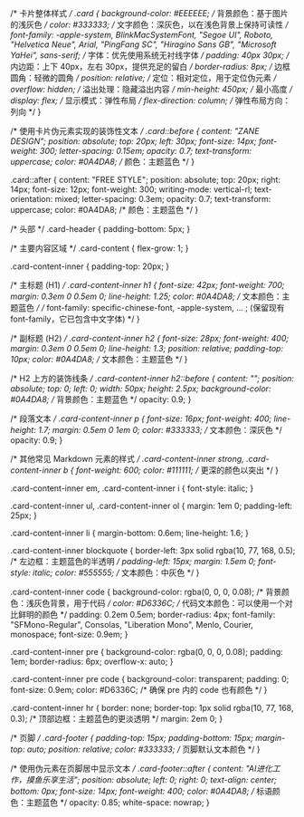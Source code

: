 /* 卡片整体样式 */
.card {
  background-color: #EEEEEE; /* 背景颜色：基于图片的浅灰色 */
  color: #333333; /* 文字颜色：深灰色，以在浅色背景上保持可读性 */
  font-family: -apple-system, BlinkMacSystemFont, "Segoe UI", Roboto, "Helvetica Neue", Arial, "PingFang SC", "Hiragino Sans GB", "Microsoft YaHei", sans-serif; /* 字体：优先使用系统无衬线字体 */
  padding: 40px 30px; /* 内边距：上下 40px，左右 30px，提供充足的留白 */
  border-radius: 8px; /* 边框圆角：轻微的圆角 */
  position: relative; /* 定位：相对定位，用于定位伪元素 */
  overflow: hidden; /* 溢出处理：隐藏溢出内容 */
  min-height: 450px; /* 最小高度 */
  display: flex; /* 显示模式：弹性布局 */
  flex-direction: column; /* 弹性布局方向：列向 */
}

/* 使用卡片伪元素实现的装饰性文本 */
.card::before {
  content: "ZANE DESIGN";
  position: absolute;
  top: 20px;
  left: 30px;
  font-size: 14px;
  font-weight: 300;
  letter-spacing: 0.15em;
  opacity: 0.7;
  text-transform: uppercase;
  color: #0A4DA8; /* 颜色：主题蓝色 */
}

.card::after {
  content: "FREE STYLE";
  position: absolute;
  top: 20px;
  right: 14px;
  font-size: 12px;
  font-weight: 300;
  writing-mode: vertical-rl;
  text-orientation: mixed;
  letter-spacing: 0.3em;
  opacity: 0.7;
  text-transform: uppercase;
  color: #0A4DA8; /* 颜色：主题蓝色 */
}

/* 头部 */
.card-header {
  padding-bottom: 5px;
}

/* 主要内容区域 */
.card-content {
  flex-grow: 1;
}

.card-content-inner {
  padding-top: 20px;
}

/* 主标题 (H1) */
.card-content-inner h1 {
  font-size: 42px;
  font-weight: 700;
  margin: 0.3em 0 0.5em 0;
  line-height: 1.25;
  color: #0A4DA8; /* 文本颜色：主题蓝色 */
  /* font-family: specific-chinese-font, -apple-system, ... ; (保留现有font-family，它已包含中文字体) */
}

/* 副标题 (H2) */
.card-content-inner h2 {
  font-size: 28px;
  font-weight: 400;
  margin: 0.3em 0 0.5em 0;
  line-height: 1.3;
  position: relative;
  padding-top: 10px;
  color: #0A4DA8; /* 文本颜色：主题蓝色 */
}

/* H2 上方的装饰线条 */
.card-content-inner h2::before {
  content: "";
  position: absolute;
  top: 0;
  left: 0;
  width: 50px;
  height: 2.5px;
  background-color: #0A4DA8; /* 背景颜色：主题蓝色 */
  opacity: 0.9;
}

/* 段落文本 */
.card-content-inner p {
  font-size: 16px;
  font-weight: 400;
  line-height: 1.7;
  margin: 0.5em 0 1em 0;
  color: #333333; /* 文本颜色：深灰色 */
  opacity: 0.9;
}

/* 其他常见 Markdown 元素的样式 */
.card-content-inner strong,
.card-content-inner b {
  font-weight: 600;
  color: #111111; /* 更深的颜色以突出 */
}

.card-content-inner em,
.card-content-inner i {
  font-style: italic;
}

.card-content-inner ul,
.card-content-inner ol {
  margin: 1em 0;
  padding-left: 25px;
}

.card-content-inner li {
  margin-bottom: 0.6em;
  line-height: 1.6;
}

.card-content-inner blockquote {
  border-left: 3px solid rgba(10, 77, 168, 0.5); /* 左边框：主题蓝色的半透明 */
  padding-left: 15px;
  margin: 1.5em 0;
  font-style: italic;
  color: #555555; /* 文本颜色：中灰色 */
}

.card-content-inner code {
  background-color: rgba(0, 0, 0, 0.08); /* 背景颜色：浅灰色背景，用于代码 */
  color: #D6336C; /* 代码文本颜色：可以使用一个对比鲜明的颜色 */
  padding: 0.2em 0.5em;
  border-radius: 4px;
  font-family: "SFMono-Regular", Consolas, "Liberation Mono", Menlo, Courier, monospace;
  font-size: 0.9em;
}

.card-content-inner pre {
  background-color: rgba(0, 0, 0, 0.08);
  padding: 1em;
  border-radius: 6px;
  overflow-x: auto;
}

.card-content-inner pre code {
  background-color: transparent;
  padding: 0;
  font-size: 0.9em;
  color: #D6336C; /* 确保 pre 内的 code 也有颜色 */
}

.card-content-inner hr {
  border: none;
  border-top: 1px solid rgba(10, 77, 168, 0.3); /* 顶部边框：主题蓝色的更淡透明 */
  margin: 2em 0;
}

/* 页脚 */
.card-footer {
  padding-top: 15px;
  padding-bottom: 15px;
  margin-top: auto;
  position: relative;
  color: #333333; /* 页脚默认文本颜色 */
}

/* 使用伪元素在页脚居中显示文本 */
.card-footer::after {
  content: "AI进化工作，摸鱼乐享生活";
  position: absolute;
  left: 0;
  right: 0;
  text-align: center;
  bottom: 0px;
  font-size: 14px;
  font-weight: 400;
  color: #0A4DA8; /* 标语颜色：主题蓝色 */
  opacity: 0.85;
  white-space: nowrap;
}